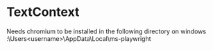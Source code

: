 # TextContext
Needs chromium to be installed in the following directory on windows
  <drive>:\Users\<username>\AppData\Local\ms-playwright
